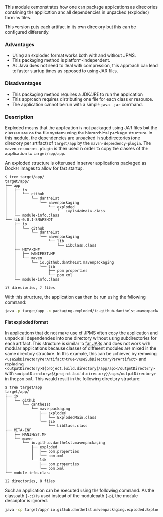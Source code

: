 This module demonstrates how one can package applications as directories containing the application and all dependencies in unpacked (exploded) form as files.

This version puts each artifact in its own directory but this can be configured differently.

### Advantages

- Using an exploded format works both with and without JPMS.
- This packaging method is platform-independent.
- As Java does not need to deal with compression, this approach can lead to faster startup times as opposed to using JAR files.

### Disadvantages

- This packaging method requires a JDK/JRE to run the application
- This approach requires distributing one file for each class or resource.
- The application cannot be run with a simple `java -jar` command.

### Description

Exploded means that the application is not packaged using JAR files but the classes are on the file system using the hierarchical package structure.
In this module, the dependencies are unpacked in subdirectories (one directory per artifact) of `target/app` by the `maven-dependency-plugin`. The `maven-resources-plugin` is then used in order to copy the classes of the application to `target/app/app`.

An exploded structure is oftenused in server applications packaged as Docker images to allow for fast startup.

```
$ tree target/app/
target/app/
├── app
│   ├── io
│   │   └── github
│   │       └── danthe1st
│   │           └── mavenpackaging
│   │               └── exploded
│   │                   └── ExplodedMain.class
│   └── module-info.class
└── lib-0.0.1-SNAPSHOT
    ├── io
    │   └── github
    │       └── danthe1st
    │           └── mavenpackaging
    │               └── lib
    │                   └── LibClass.class
    ├── META-INF
    │   ├── MANIFEST.MF
    │   └── maven
    │       └── io.github.danthe1st.mavenpackaging
    │           └── lib
    │               ├── pom.properties
    │               └── pom.xml
    └── module-info.class

17 directories, 7 files
```

With this structure, the application can then be run using the following command:

```bash
java -p target/app -m packaging.exploded/io.github.danthe1st.mavenpackaging.exploded.ExplodedMain
```


#### Flat exploded format

In applications that do not make use of JPMS often copy the application and unpack all dependencies into one directory without using subdirectories for each artifact.
This structure is similar to [far JARs](../fat-jar) and does not work with modular applications because classes of different modules are mixed in the same directory structure.
In this example, this can be achieved by removing `<useSubDirectoryPerArtifact>true</useSubDirectoryPerArtifact>` and replacing `<outputDirectory>${project.build.directory}/app/app</outputDirectory>` with `<outputDirectory>${project.build.directory}/app</outputDirectory>` in the `pom.xml`. This would result in the following directory structure:

```
$ tree target/app
target/app/
├── io
│   └── github
│       └── danthe1st
│           └── mavenpackaging
│               ├── exploded
│               │   └── ExplodedMain.class
│               └── lib
│                   └── LibClass.class
├── META-INF
│   ├── MANIFEST.MF
│   └── maven
│       └── io.github.danthe1st.mavenpackaging
│           ├── exploded
│           │   ├── pom.properties
│           │   └── pom.xml
│           └── lib
│               ├── pom.properties
│               └── pom.xml
└── module-info.class

12 directories, 8 files
```

Such an application can be executed using the following command. As the classpath (`-cp`) is used instead of the modulepath (`-p`), the module descriptor is ignored.
```bash
java -cp target/app/ io.github.danthe1st.mavenpackaging.exploded.ExplodedMain
```